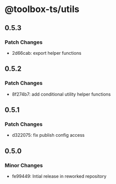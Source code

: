 # @toolbox-ts/utils

## 0.5.3

### Patch Changes

- 2d66cab: export helper functions

## 0.5.2

### Patch Changes

- 8f274b7: add conditional utility helper functions

## 0.5.1

### Patch Changes

- d322075: fix publish config access

## 0.5.0

### Minor Changes

- fe99449: Intial release in reworked repository

